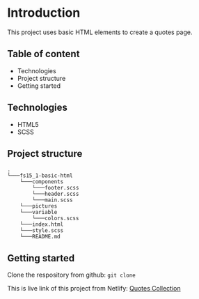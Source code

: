 # Introduction
This project uses basic HTML elements to create a quotes page.

## Table of content
- Technologies
- Project structure
- Getting started

## Technologies 
- HTML5
- SCSS

## Project structure
```
.
└───fs15_1-basic-html
    └───components
        └───footer.scss
        └───header.scss
        └───main.scss
    └───pictures
    └───variable
        └───colors.scss
    └───index.html
    └───style.scss
    └───README.md
```
## Getting started
Clone the respository from github: ```git clone```

This is live link of this project from Netlify: [Quotes Collection](https://quotescollection.netlify.app/)

<!---
To compile style.scss to style.css use this command: 
    sass --watch style.scss:style.css
--->